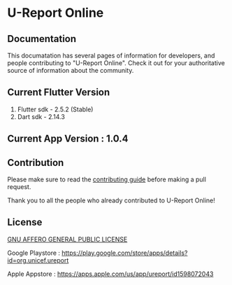 # U-Report Online


## Documentation

This documatation has several pages of information for developers, and people contributing to "U-Report Online". Check it out for your authoritative source of information about the <ureport-online> community.
  
## Current Flutter Version
1. Flutter sdk - 2.5.2 (Stable)
2. Dart sdk - 2.14.3

## Current App Version : 1.0.4


## Contribution

Please make sure to read the [contributing guide](https://github.com/riseup-labs/ureport-online/blob/main/CONTRIBUTING.md) before making a pull request. 

Thank you to all the people who already contributed to U-Report Online!

            

## License
[GNU AFFERO GENERAL PUBLIC LICENSE](https://github.com/riseup-labs/ureport-online/LICENSE)

Google Playstore : https://play.google.com/store/apps/details?id=org.unicef.ureport
  
Apple Appstore   : https://apps.apple.com/us/app/ureport/id1598072043


